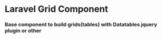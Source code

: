 # Laravel Grid Component

### Base component to build grids(tables) with Datatables jquery plugin or other